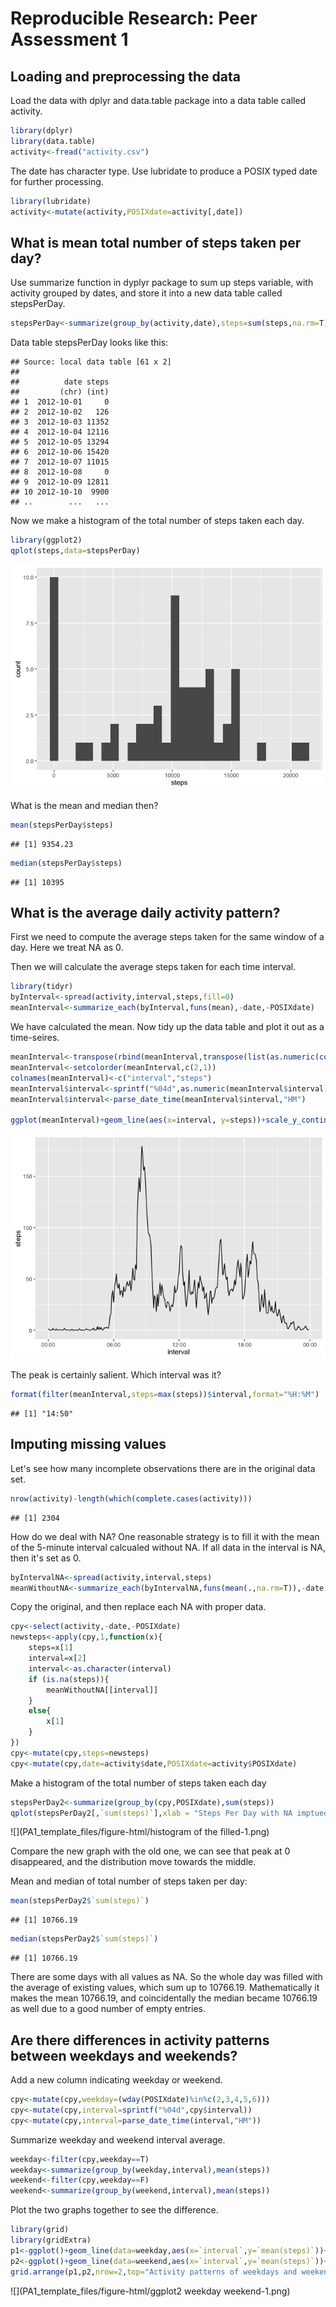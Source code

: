 # Reproducible Research: Peer Assessment 1

## Loading and preprocessing the data

Load the data with dplyr and data.table package into a data table called activity.

```r
library(dplyr)
library(data.table)
activity<-fread("activity.csv")
```
The date has character type. Use lubridate to produce a POSIX typed date for further processing.

```r
library(lubridate)
activity<-mutate(activity,POSIXdate=activity[,date])
```

## What is mean total number of steps taken per day?

Use summarize function in dyplyr package to sum up steps variable, with activity grouped by dates, and store it into a new data table called stepsPerDay.

```r
stepsPerDay<-summarize(group_by(activity,date),steps=sum(steps,na.rm=T))
```

Data table stepsPerDay looks like this:

```
## Source: local data table [61 x 2]
## 
##          date steps
##         (chr) (int)
## 1  2012-10-01     0
## 2  2012-10-02   126
## 3  2012-10-03 11352
## 4  2012-10-04 12116
## 5  2012-10-05 13294
## 6  2012-10-06 15420
## 7  2012-10-07 11015
## 8  2012-10-08     0
## 9  2012-10-09 12811
## 10 2012-10-10  9900
## ..        ...   ...
```

Now we make a histogram of the total number of steps taken each day.

```r
library(ggplot2)
qplot(steps,data=stepsPerDay)
```

![](PA1_template_files/figure-html/histogram-1.png)

What is the mean and median then?


```r
mean(stepsPerDay$steps)
```

```
## [1] 9354.23
```

```r
median(stepsPerDay$steps)
```

```
## [1] 10395
```

## What is the average daily activity pattern?
First we need to compute the average steps taken for the same window of a day.
Here we treat NA as 0.


Then we will calculate the average steps taken for each time interval.

```r
library(tidyr)
byInterval<-spread(activity,interval,steps,fill=0)
meanInterval<-summarize_each(byInterval,funs(mean),-date,-POSIXdate)
```

We have calculated the mean. Now tidy up the data table and plot it out as a time-seires.

```r
meanInterval<-transpose(rbind(meanInterval,transpose(list(as.numeric(colnames(meanInterval))))))
meanInterval<-setcolorder(meanInterval,c(2,1))
colnames(meanInterval)<-c("interval","steps")
meanInterval$interval<-sprintf("%04d",as.numeric(meanInterval$interval))
meanInterval$interval<-parse_date_time(meanInterval$interval,"HM")

ggplot(meanInterval)+geom_line(aes(x=interval, y=steps))+scale_y_continuous()+scale_x_datetime(date_labels = "%H:%M")
```

![](PA1_template_files/figure-html/transpose-1.png)

The peak is certainly salient. Which interval was it?

```r
format(filter(meanInterval,steps=max(steps))$interval,format="%H:%M")
```

```
## [1] "14:50"
```

## Imputing missing values

Let's see how many incomplete observations there are in the original data set.

```r
nrow(activity)-length(which(complete.cases(activity)))
```

```
## [1] 2304
```

How do we deal with NA? One reasonable strategy is to fill it with the mean of the 5-minute interval calcualed without NA. If all data in the interval is NA, then it's set as 0.


```r
byIntervalNA<-spread(activity,interval,steps)
meanWithoutNA<-summarize_each(byIntervalNA,funs(mean(.,na.rm=T)),-date,-POSIXdate)
```

Copy the original, and then replace each NA with proper data.

```r
cpy<-select(activity,-date,-POSIXdate)
newsteps<-apply(cpy,1,function(x){
    steps=x[1]
    interval=x[2]
    interval<-as.character(interval)
    if (is.na(steps)){
        meanWithoutNA[[interval]]
    }
    else{
        x[1]
    }
})
cpy<-mutate(cpy,steps=newsteps)
cpy<-mutate(cpy,date=activity$date,POSIXdate=activity$POSIXdate)
```

Make a histogram of the total number of steps taken each day 

```r
stepsPerDay2<-summarize(group_by(cpy,POSIXdate),sum(steps))
qplot(stepsPerDay2[,`sum(steps)`],xlab = "Steps Per Day with NA imptued")
```

![](PA1_template_files/figure-html/histogram of the filled-1.png)

Compare the new graph with the old one, we can see that peak at 0 disappeared, and the distribution move towards the middle.

Mean and median of total number of steps taken per day:

```r
mean(stepsPerDay2$`sum(steps)`)
```

```
## [1] 10766.19
```

```r
median(stepsPerDay2$`sum(steps)`)
```

```
## [1] 10766.19
```

There are some days with all values as NA. So the whole day was filled with the average of existing values, which sum up to 10766.19. Mathematically it makes the mean 10766.19, and coincidentally the median became 10766.19 as well due to a good number of empty entries.

## Are there differences in activity patterns between weekdays and weekends?

Add a new column indicating weekday or weekend.


```r
cpy<-mutate(cpy,weekday=(wday(POSIXdate)%in%c(2,3,4,5,6)))
cpy<-mutate(cpy,interval=sprintf("%04d",cpy$interval))
cpy<-mutate(cpy,interval=parse_date_time(interval,"HM"))
```

Summarize weekday and weekend interval average. 

```r
weekday<-filter(cpy,weekday==T)
weekday<-summarize(group_by(weekday,interval),mean(steps))
weekend<-filter(cpy,weekday==F)
weekend<-summarize(group_by(weekend,interval),mean(steps))
```

Plot the two graphs together to see the difference.

```r
library(grid)
library(gridExtra)
p1<-ggplot()+geom_line(data=weekday,aes(x=`interval`,y=`mean(steps)`))+ylab("average steps")+xlab("weekday interval")+scale_x_datetime(date_labels = "%H:%M")
p2<-ggplot()+geom_line(data=weekend,aes(x=`interval`,y=`mean(steps)`))+ylab("average steps")+xlab("weekend interval")+scale_x_datetime(date_labels = "%H:%M")
grid.arrange(p1,p2,nrow=2,top="Activity patterns of weekdays and weekeneds")
```

![](PA1_template_files/figure-html/ggplot2 weekday weekend-1.png)
